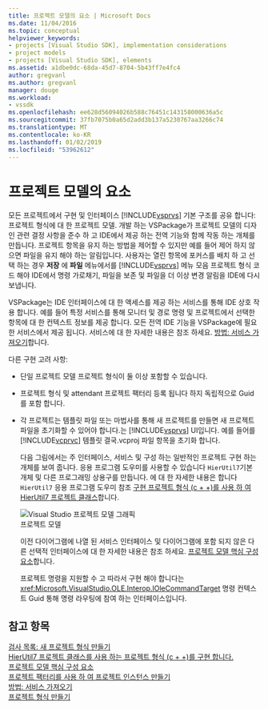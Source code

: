 ```yaml
---
title: 프로젝트 모델의 요소 | Microsoft Docs
ms.date: 11/04/2016
ms.topic: conceptual
helpviewer_keywords:
- projects [Visual Studio SDK], implementation considerations
- project models
- projects [Visual Studio SDK], elements
ms.assetid: a1dbe0dc-68da-45d7-8704-5b43ff7e4fc4
author: gregvanl
ms.author: gregvanl
manager: douge
ms.workload:
- vssdk
ms.openlocfilehash: ee628d56094026b588c76451c143158000636a5c
ms.sourcegitcommit: 37fb7075b0a65d2add3b137a5230767aa3266c74
ms.translationtype: MT
ms.contentlocale: ko-KR
ms.lasthandoff: 01/02/2019
ms.locfileid: "53962612"
---
```

# <a name="elements-of-a-project-model"></a>프로젝트 모델의 요소
모든 프로젝트에서 구현 및 인터페이스 [!INCLUDE[vsprvs](../../code-quality/includes/vsprvs_md.md)] 기본 구조를 공유 합니다: 프로젝트 형식에 대 한 프로젝트 모델. 개발 하는 VSPackage가 프로젝트 모델의 디자인 관련 결정 사항을 준수 하 고 IDE에서 제공 하는 전역 기능와 함께 작동 하는 개체를 만듭니다. 프로젝트 항목을 유지 하는 방법을 제어할 수 있지만 예를 들어 제어 하지 않으면 파일을 유지 해야 하는 알림입니다. 사용자는 열린 항목에 포커스를 배치 하 고 선택 하는 경우 **저장** 에 **파일** 메뉴에서를 [!INCLUDE[vsprvs](../../code-quality/includes/vsprvs_md.md)] 메뉴 모음 프로젝트 형식 코드 해야 IDE에서 명령 가로채기, 파일을 보존 및 파일을 더 이상 변경 알림을 IDE에 다시 보냅니다.  
  
 VSPackage는 IDE 인터페이스에 대 한 액세스를 제공 하는 서비스를 통해 IDE 상호 작용 합니다. 예를 들어 특정 서비스를 통해 모니터 및 경로 명령 및 프로젝트에서 선택한 항목에 대 한 컨텍스트 정보를 제공 합니다. 모든 전역 IDE 기능을 VSPackage에 필요한 서비스에서 제공 됩니다. 서비스에 대 한 자세한 내용은 참조 하세요. [방법: 서비스 가져오기](../../extensibility/how-to-get-a-service.md)합니다.  
  
 다른 구현 고려 사항:  
  
- 단일 프로젝트 모델 프로젝트 형식이 둘 이상 포함할 수 있습니다.  
  
- 프로젝트 형식 및 attendant 프로젝트 팩터리 등록 됩니다 하지 독립적으로 Guid를 포함 합니다.  
  
- 각 프로젝트는 템플릿 파일 또는 마법사를 통해 새 프로젝트를 만들면 새 프로젝트 파일을 초기화할 수 있어야 합니다.는 [!INCLUDE[vsprvs](../../code-quality/includes/vsprvs_md.md)] UI입니다. 예를 들어를 [!INCLUDE[vcprvc](../../code-quality/includes/vcprvc_md.md)] 템플릿 결국.vcproj 파일 항목을 초기화 합니다.  
  
  다음 그림에서는 주 인터페이스, 서비스 및 구성 하는 일반적인 프로젝트 구현 하는 개체를 보여 줍니다. 응용 프로그램 도우미를 사용할 수 있습니다 `HierUtil7`기본 개체 및 다른 프로그래밍 상용구를 만듭니다. 에 대 한 자세한 내용은 합니다 `HierUtil7` 응용 프로그램 도우미 참조 [구현 프로젝트 형식 (c + +)를 사용 하 여 HierUtil7 프로젝트 클래스](https://msdn.microsoft.com/library/a5c16a09-94a2-46ef-87b5-35b815e2f346)합니다.  
  
  ![Visual Studio 프로젝트 모델 그래픽](../../extensibility/internals/media/vsprojectmodel.gif "vsProjectModel")  
  프로젝트 모델  
  
  이전 다이어그램에 나열 된 서비스 인터페이스 및 다이어그램에 포함 되지 않은 다른 선택적 인터페이스에 대 한 자세한 내용은 참조 하세요. [프로젝트 모델 핵심 구성 요소](../../extensibility/internals/project-model-core-components.md)합니다.  
  
  프로젝트 명령을 지원할 수 고 따라서 구현 해야 합니다는 <xref:Microsoft.VisualStudio.OLE.Interop.IOleCommandTarget> 명령 컨텍스트 Guid 통해 명령 라우팅에 참여 하는 인터페이스입니다.  
  
## <a name="see-also"></a>참고 항목  
 [검사 목록: 새 프로젝트 형식 만들기](../../extensibility/internals/checklist-creating-new-project-types.md)   
 [HierUtil7 프로젝트 클래스를 사용 하는 프로젝트 형식 (c + +)를 구현 합니다.](https://msdn.microsoft.com/library/a5c16a09-94a2-46ef-87b5-35b815e2f346)   
 [프로젝트 모델 핵심 구성 요소](../../extensibility/internals/project-model-core-components.md)   
 [프로젝트 팩터리를 사용 하 여 프로젝트 인스턴스 만들기](../../extensibility/internals/creating-project-instances-by-using-project-factories.md)   
 [방법: 서비스 가져오기](../../extensibility/how-to-get-a-service.md)   
 [프로젝트 형식 만들기](../../extensibility/internals/creating-project-types.md)
